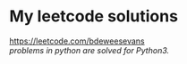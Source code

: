 # My leetcode solutions
<a href="https://leetcode.com/bdeweesevans">https://leetcode.com/bdeweesevans</a><br>
*problems in python are solved for Python3.*
